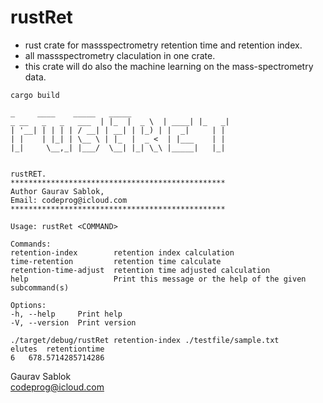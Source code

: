 # rustRet

- rust crate for massspectrometry retention time and retention index.
- all massspectrometry claculation in one crate.
- this crate will do also the machine learning on the mass-spectrometry data.

```
cargo build
```

```
_     ____    _____   _____
_ __   _   _   ___  | |_  |  _ \  | ____| |_   _|
| '__| | | | | / __| | __| | |_) | |  _|     | |
| |    | |_| | \__ \ | |_  |  _ <  | |___    | |
|_|     \__,_| |___/  \__| |_| \_\ |_____|   |_|


rustRET.
************************************************
Author Gaurav Sablok,
Email: codeprog@icloud.com
************************************************

Usage: rustRet <COMMAND>

Commands:
retention-index        retention index calculation
time-retention         retention time calculate
retention-time-adjust  retention time adjusted calculation
help                   Print this message or the help of the given subcommand(s)

Options:
-h, --help     Print help
-V, --version  Print version
```
```
./target/debug/rustRet retention-index ./testfile/sample.txt
elutes	retentiontime
6	678.5714285714286
```
Gaurav Sablok \
codeprog@icloud.com
